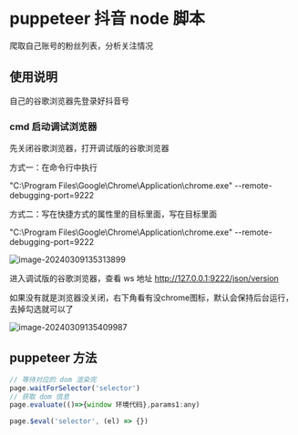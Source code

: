 # puppeteer 抖音 node 脚本

爬取自己账号的粉丝列表，分析关注情况

## 使用说明

自己的谷歌浏览器先登录好抖音号

### cmd 启动调试浏览器

先关闭谷歌浏览器，打开调试版的谷歌浏览器

方式一：在命令行中执行

"C:\Program Files\Google\Chrome\Application\chrome.exe" --remote-debugging-port=9222

方式二：写在快捷方式的属性里的目标里面，写在目标里面

"C:\Program Files\Google\Chrome\Application\chrome.exe" --remote-debugging-port=9222

![image-20240309135313899](/doc/image-20240309135313899.png)

进入调试版的谷歌浏览器，查看 ws 地址
<http://127.0.0.1:9222/json/version>

如果没有就是浏览器没关闭，右下角看有没chrome图标，默认会保持后台运行，去掉勾选就可以了

![image-20240309135409987](/doc/image-20240309135409987.png)

## puppeteer 方法

```js
// 等待对应的 dom 渲染完
page.waitForSelector('selector')
// 获取 dom 信息
page.evaluate(()=>{window 环境代码},params1:any)

page.$eval('selector', (el) => {})
```
